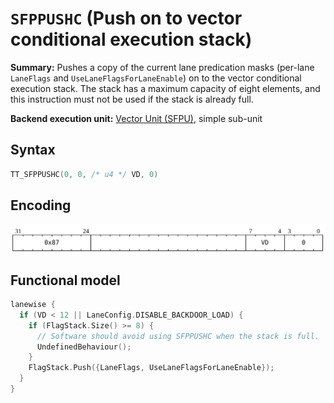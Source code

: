 # `SFPPUSHC` (Push on to vector conditional execution stack)

**Summary:** Pushes a copy of the current lane predication masks (per-lane `LaneFlags` and `UseLaneFlagsForLaneEnable`) on to the vector conditional execution stack. The stack has a maximum capacity of eight elements, and this instruction must not be used if the stack is already full.

**Backend execution unit:** [Vector Unit (SFPU)](VectorUnit.md), simple sub-unit

## Syntax

```c
TT_SFPPUSHC(0, 0, /* u4 */ VD, 0)
```

## Encoding

![](../../../Diagrams/Out/Bits32_SFPPUSHC.svg)

## Functional model

```c
lanewise {
  if (VD < 12 || LaneConfig.DISABLE_BACKDOOR_LOAD) {
    if (FlagStack.Size() >= 8) {
      // Software should avoid using SFPPUSHC when the stack is full.
      UndefinedBehaviour();
    }
    FlagStack.Push({LaneFlags, UseLaneFlagsForLaneEnable});
  }
}
```
